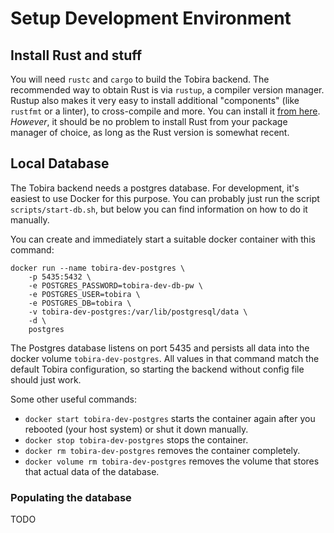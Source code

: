 # Setup Development Environment

## Install Rust and stuff

You will need `rustc` and `cargo` to build the Tobira backend.
The recommended way to obtain Rust is via `rustup`, a compiler version manager.
Rustup also makes it very easy to install additional "components" (like `rustfmt` or a linter), to cross-compile and more.
You can install it [from here](https://rustup.rs/).
*However*, it should be no problem to install Rust from your package manager of choice, as long as the Rust version is somewhat recent.

## Local Database

The Tobira backend needs a postgres database.
For development, it's easiest to use Docker for this purpose.
You can probably just run the script `scripts/start-db.sh`, but below you can find information on how to do it manually.

You can create and immediately start a suitable docker container with this command:

```
docker run --name tobira-dev-postgres \
    -p 5435:5432 \
    -e POSTGRES_PASSWORD=tobira-dev-db-pw \
    -e POSTGRES_USER=tobira \
    -e POSTGRES_DB=tobira \
    -v tobira-dev-postgres:/var/lib/postgresql/data \
    -d \
    postgres
```

The Postgres database listens on port 5435 and persists all data into the docker volume `tobira-dev-postgres`.
All values in that command match the default Tobira configuration, so starting the backend without config file should just work.

Some other useful commands:
- `docker start tobira-dev-postgres` starts the container again after you rebooted (your host system) or shut it down manually.
- `docker stop tobira-dev-postgres` stops the container.
- `docker rm tobira-dev-postgres` removes the container completely.
- `docker volume rm tobira-dev-postgres` removes the volume that stores that actual data of the database.


### Populating the database

TODO
